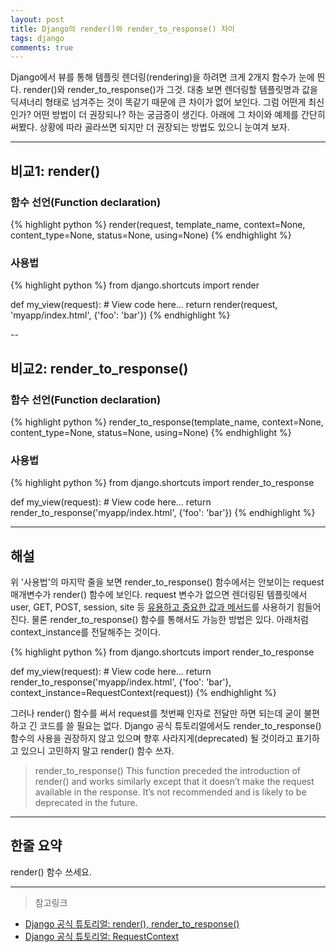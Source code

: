 ```yaml
---
layout: post
title: Django의 render()와 render_to_response() 차이
tags: django
comments: true
---
```

Django에서 뷰를 통해 템플릿 렌더링(rendering)을 하려면 크게 2개지 함수가 눈에 띈다. render()와 render_to_response()가 그것. 대충 보면 렌더링할 템플릿명과 값을 딕셔너리 형태로 넘겨주는 것이 똑같기 때문에 큰 차이가 없어 보인다. 그럼 어떤게 최신인가? 어떤 방법이 더 권장되나? 하는 궁금증이 생긴다. 아래에 그 차이와 예제를 간단히 써봤다. 상황에 따라 골라쓰면 되지만 더 권장되는 방법도 있으니 눈여겨 보자.
   
***
   
## **비교1**: render()
### 함수 선언(Function declaration)
{% highlight python %}
render(request, template_name, context=None, content_type=None, status=None, using=None)
{% endhighlight %}
### 사용법
{% highlight python %}
from django.shortcuts import render

def my_view(request):
    # View code here...
    return render(request, 'myapp/index.html', {'foo': 'bar'})
{% endhighlight %}

--

## **비교2**: render_to_response()
### 함수 선언(Function declaration)
{% highlight python %}
render_to_response(template_name, context=None, content_type=None, status=None, using=None)
{% endhighlight %}

### 사용법
{% highlight python %}
from django.shortcuts import render_to_response

def my_view(request):
    # View code here...
    return render_to_response('myapp/index.html', {'foo': 'bar'})
{% endhighlight %}

***
   
## 해설
위 '사용법'의 마지막 줄을 보면 render_to_response() 함수에서는 안보이는 request 매개변수가 render() 함수에 보인다. request 변수가 없으면 렌더링된 템플릿에서 user, GET, POST, session, site 등 [유용하고 중요한 값과 메서드]("https://docs.djangoproject.com/en/1.10/ref/request-response/")를 사용하기 힘들어진다. 물론 render_to_response() 함수를 통해서도 가능한 방법은 있다. 아래처럼 context_instance를 전달해주는 것이다.

{% highlight python %}
from django.shortcuts import render_to_response

def my_view(request):
    # View code here...
    return render_to_response('myapp/index.html', {'foo': 'bar'}, context_instance=RequestContext(request))
{% endhighlight %}

그러나 render() 함수를 써서 request를 첫번째 인자로 전달만 하면 되는데 굳이 불편하고 긴 코드를 쓸 필요는 없다. Django 공식 튜토리얼에서도 render_to_response() 함수의 사용을 권장하지 않고 있으며 향후 사라지게(deprecated) 될 것이라고 표기하고 있으니 고민하지 말고 render() 함수 쓰자.

> render_to_response()
> This function preceded the introduction of render() and works similarly except that it doesn’t make the request available in the response. It’s not recommended and is likely to be deprecated in the future.

***
   
## 한줄 요약
  
render() 함수 쓰세요.
      
***   
   
> 참고링크
- [Django 공식 튜토리얼: render(), render_to_response()]("https://docs.djangoproject.com/en/1.10/topics/http/shortcuts/")
- [Django 공식 튜토리얼: RequestContext]("https://docs.djangoproject.com/en/1.10/ref/templates/api/#django.template.RequestContext")
